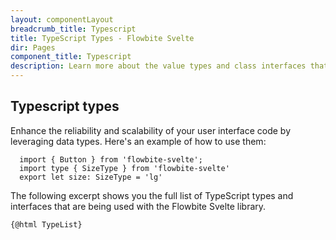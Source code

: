 ```yaml
---
layout: componentLayout
breadcrumb_title: Typescript
title: TypeScript Types - Flowbite Svelte
dir: Pages
component_title: Typescript
description: Learn more about the value types and class interfaces that you can use and extend with Flowbite coupled with Svelte by leveraging the features of TypeScript
---
```


## Typescript types

Enhance the reliability and scalability of your user interface code by leveraging data types. Here's an example of how to use them: 

```
  import { Button } from 'flowbite-svelte';
  import type { SizeType } from 'flowbite-svelte'
  export let size: SizeType = 'lg'
```

The following excerpt shows you the full list of TypeScript types and interfaces that are being used with the Flowbite Svelte library.

<script>
  // TODO: Does not build on the server - need to work on it
  // import Prism from 'prismjs';
  // import 'prism-svelte';
  // import "prismjs/components/prism-typescript";
  // const highlighted = Prism.highlight(TypeList, Prism.languages.js, 'js');
  
  // Load assets as strings
  import TypeList from '../../../lib/types.ts?raw';
</script>

<pre><code>{@html TypeList}</code></pre>
